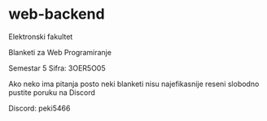 # web-backend

Elektronski fakultet

Blanketi za Web Programiranje

Semestar 5
Sifra: 3OER5O05

Ako neko ima pitanja posto neki blanketi nisu najefikasnije reseni
slobodno pustite poruku na Discord

Discord: peki5466
